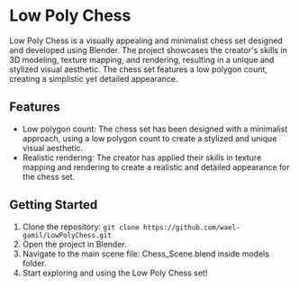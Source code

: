   <h1>Low Poly Chess</h1>
  <p>Low Poly Chess is a visually appealing and minimalist chess set designed and developed using Blender. The project showcases the creator's skills in 3D modeling, texture mapping, and rendering, resulting in a unique and stylized visual aesthetic. The chess set features a low polygon count, creating a simplistic yet detailed appearance.</p>

  <h2>Features</h2>
  <ul>
    <li>Low polygon count: The chess set has been designed with a minimalist approach, using a low polygon count to create a stylized and unique visual aesthetic.</li>
    <li>Realistic rendering: The creator has applied their skills in texture mapping and rendering to create a realistic and detailed appearance for the chess set.</li>
  </ul>

  <h2>Getting Started</h2>
  <ol>
    <li>Clone the repository: <code>git clone https://github.com/wael-gamil/LowPolyChess.git</code></li>
    <li>Open the project in Blender.</li>
    <li>Navigate to the main scene file: Chess_Scene.blend inside models folder.</li>
    <li>Start exploring and using the Low Poly Chess set!</li>
  </ol>
